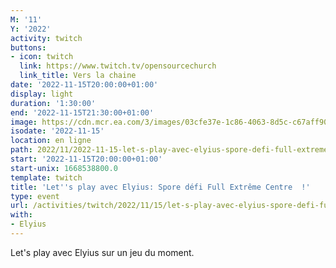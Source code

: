 ```yaml
---
M: '11'
Y: '2022'
activity: twitch
buttons:
- icon: twitch
  link: https://www.twitch.tv/opensourcechurch
  link_title: Vers la chaine
date: '2022-11-15T20:00:00+01:00'
display: light
duration: '1:30:00'
end: '2022-11-15T21:30:00+01:00'
image: https://cdn.mcr.ea.com/3/images/03cfe37e-1c86-4063-8d5c-c67aff90a293/1587735143-0x0-0-0.jpg
isodate: '2022-11-15'
location: en ligne
path: 2022/11/2022-11-15-let-s-play-avec-elyius-spore-defi-full-extreme-centre.md
start: '2022-11-15T20:00:00+01:00'
start-unix: 1668538800.0
template: twitch
title: 'Let''s play avec Elyius: Spore défi Full Extrême Centre  !'
type: event
url: /activities/twitch/2022/11/15/let-s-play-avec-elyius-spore-defi-full-extreme-centre
with:
- Elyius
---
```

Let's play avec Elyius sur un jeu du moment.